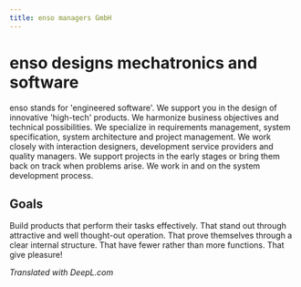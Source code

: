```yaml
---
title: enso managers GmbH
---
```


# enso designs mechatronics and software

enso stands for 'engineered software'. 
We support you in the design of innovative 'high-tech' products. We harmonize business objectives and technical possibilities. 
We specialize in requirements management, system specification, system architecture and project management. 
We work closely with interaction designers, development service providers and quality managers. 
We support projects in the early stages or bring them back on track when problems arise. 
We work in and on the system development process.

## Goals

Build products that perform their tasks effectively. That stand out through attractive and well thought-out operation. That prove themselves through a clear internal structure. That have fewer rather than more functions. That give pleasure!﻿

*Translated with DeepL.com*

